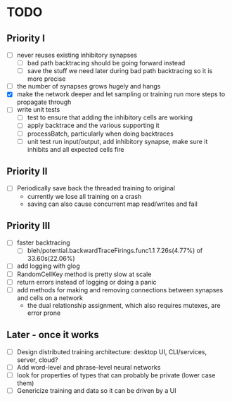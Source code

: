 # TODO

## Priority I
- [ ] never reuses existing inhibitory synapses
  - [ ] bad path backtracing should be going forward instead
  - [ ] save the stuff we need later during bad path backtracing so it is more precise
- [ ] the number of synapses grows hugely and hangs
- [x] make the network deeper and let sampling or training run more steps to propagate through
- [ ] write unit tests
  - [ ] test to ensure that adding the inhibitory cells are working
  - [ ] apply backtrace and the various supporting it
  - [ ] processBatch, particularly when doing backtraces
  - [ ] unit test run input/output, add inhibitory synapse, make sure it inhibits and all expected cells fire

## Priority II
- [ ] Periodically save back the threaded training to original
    - currently we lose all training on a crash
    - saving can also cause concurrent map read/writes and fail

## Priority III
- [ ] faster backtracing
  - [ ] bleh/potential.backwardTraceFirings.func1.1 7.26s(4.77%) of 33.60s(22.06%)
- [ ] add logging with glog
- [ ] RandomCellKey method is pretty slow at scale
- [ ] return errors instead of logging or doing a panic
- [ ] add methods for making and removing connections between synapses and cells on a network
    - the dual relationship assignment, which also requires mutexes, are error prone

## Later - once it works
- [ ] Design distributed training architecture: desktop UI, CLI/services, server, cloud?
- [ ] Add word-level and phrase-level neural networks
- [ ] look for properties of types that can probably be private (lower case them)
- [ ] Genericize training and data so it can be driven by a UI
